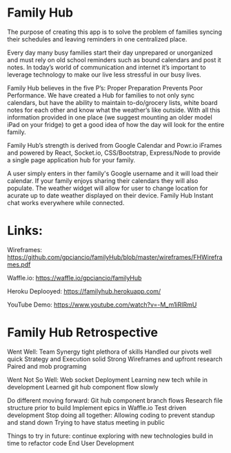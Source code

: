 # Family Hub

The purpose of creating this app is to solve the problem of families syncing their schedules and leaving reminders in one centralized place.

Every day many busy families start their day unprepared or unorganized and must rely on old school reminders such as bound calendars and post it notes.  In today’s world of communication and internet it’s important to leverage technology to make our live less stressful in our busy lives.  

Family Hub believes in the five P’s: Proper Preparation Prevents Poor Performance.  We have created a Hub for families to not only sync calendars, but have the ability to maintain  to-do/grocery lists, white board notes for each other and know what the weather’s like outside.  With all this information provided in one place (we suggest mounting an older model iPad on your fridge) to get a good idea of how the day will look for the entire family.  

Family Hub’s strength is derived from Google Calendar and Powr.io iFrames and powered by React, Socket.io, CSS/Bootstrap, Express/Node to provide a single page application hub for your family.

A user simply enters in ther family's Google username and it will load their calendar.  If your family enjoys sharing their calendars they will also populate.  The weather widget will allow for user to change location for acurate up to date weather displayed on their device.  Family Hub Instant chat works everywhere while connected.

# Links:

Wireframes: https://github.com/gpciancio/familyHub/blob/master/wireframes/FHWireframes.pdf

Waffle.io: https://waffle.io/gpciancio/familyHub

Heroku Deplooyed: https://familyhub.herokuapp.com/

YouTube Demo: https://www.youtube.com/watch?v=-M_m1iRIRmU

# Family Hub Retrospective

Went Well:  	Team Synergy tight plethora of skills
			Handled our pivots well quick
			Strategy and Execution solid
			Strong Wireframes and upfront research
			Paired and mob programing

Went Not So Well:  Web socket Deployment
				Learning new tech while in development
				Learned git hub component flow slowly
				

Do different moving forward:	Git hub component branch flows
						Research file structure prior to build
						Implement epics in Waffle.io
						Test driven development
Stop doing all together:	Allowing coding to prevent standup and stand down
					Trying to have status meeting in public

Things to try in future:	continue exploring with new technologies
					build in time to refactor code
					End User Development
